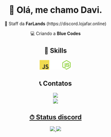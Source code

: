 <div>
<h1 align="center">👋 Olá, me chamo Davi.</h1>

<p align="center">📌 Staff da <strong>FarLands</strong> (https://discord.lojafar.online)</p>
<p align="center">💻 Criando a <strong>Blue Codes</strong></p>
</div>
<div align="center">
<h2>🚀 Skills</h2>
 <code><img height="32" src="https://raw.githubusercontent.com/devicons/devicon/master/icons/javascript/javascript-original.svg" alt="JavaScript"/></code>
 <code><img height="32" src="https://raw.githubusercontent.com/devicons/devicon/master/icons/discordjs/discordjs-plain.svg" alt="DiscordJS"/></code>
 <code><img height="32" src="https://raw.githubusercontent.com/devicons/devicon/master/icons/nodejs/nodejs-original.svg" alt="NodeJS"/></code>
</div>


<div align="center">
<h2 align="center">📞 Contatos</h2>
<div class="mail">
 <a href="mailto:heydavisilvax@gmail.com">
 <img src="https://img.shields.io/badge/Gmail-D14836?style=for-the-badge&logo=gmail&logoColor=white"/>
</div>
 <div class="discord">
 <a href="https://discord.com/users/662402220784091146">
 <img src="https://img.shields.io/badge/Discord-282B30?style=for-the-badge&logo=discord&logoColor=white"/>
</div>
</div>
 
<h2 align="center">⏱ Status discord</h2>

<div align="center">
 <a href="https://open.spotify.com/user/31wrj2qqrgsfvmtnpbzu432sjvc4">
  <img height="170em" src="https://spotify-github-profile.vercel.app/api/view?uid=31wrj2qqrgsfvmtnpbzu432sjvc4&cover_image=true&theme=default&show_offline=false&background_color=121212&interchange=false)](https://github.com/kittinan/spotify-github-profile"/>
  <a href="https://discord.com/users/1127934293226835998"> 
  <img height="170em" src="https://lanyard.cnrad.dev/api/1127934293226835998?idleMessage=🌊"/>
</div>
